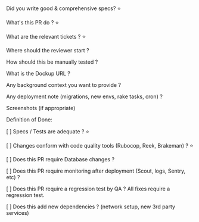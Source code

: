 Did you write good & comprehensive specs? ⭐️

What's this PR do ? ⭐️

What are the relevant tickets ? ⭐️

Where should the reviewer start ?

How should this be manually tested ?

What is the Dockup URL ?

Any background context you want to provide ?

Any deployment note (migrations, new envs, rake tasks, cron) ?

Screenshots (if appropriate)

Definition of Done:

[ ] Specs / Tests are adequate ? ⭐️

[ ] Changes conform with code quality tools (Rubocop, Reek, Brakeman) ? ⭐️

[ ] Does this PR require Database changes ?

[ ] Does this PR require monitoring after deployment (Scout, logs, Sentry, etc) ?

[ ] Does this PR require a regression test by QA ? All fixes require a regression test.

[ ] Does this add new dependencies ? (network setup, new 3rd party services)
